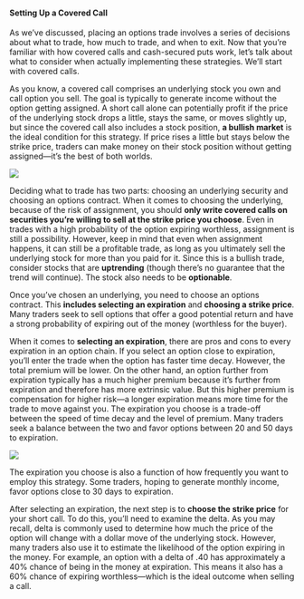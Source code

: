 #### Setting Up a Covered Call

As we’ve discussed, placing an options trade involves a series of decisions about what to trade, how much to trade, and when to exit. Now that you’re familiar with how covered calls and cash-secured puts work, let’s talk about what to consider when actually implementing these strategies. We’ll start with covered calls.

As you know, a covered call comprises an underlying stock you own and call option you sell. The goal is typically to generate income without the option getting assigned. A short call alone can potentially profit if the price of the underlying stock drops a little, stays the same, or moves slightly up, but since the covered call also includes a stock position,  **a bullish market**  is the ideal condition for this strategy. If price rises a little but stays below the strike price, traders can make money on their stock position without getting assigned—it’s the best of both worlds.

![](https://education.ameritrade.com/content/cms/images/BDTO_Lesson_4.50.01.jpg)

Deciding what to trade has two parts: choosing an underlying security and choosing an options contract. When it comes to choosing the underlying, because of the risk of assignment, you should  **only write covered calls on securities you’re willing to sell at the strike price you choose**. Even in trades with a high probability of the option expiring worthless, assignment is still a possibility. However, keep in mind that even when assignment happens, it can still be a profitable trade, as long as you ultimately sell the underlying stock for more than you paid for it. Since this is a bullish trade, consider stocks that are  **uptrending**  (though there’s no guarantee that the trend will continue). The stock also needs to be  **optionable**.

Once you’ve chosen an underlying, you need to choose an options contract. This  **includes selecting an expiration**  and  **choosing a strike price**. Many traders seek to sell options that offer a good potential return and have a strong probability of expiring out of the money (worthless for the buyer).

When it comes to  **selecting an expiration**, there are pros and cons to every expiration in an option chain. If you select an option close to expiration, you’ll enter the trade when the option has faster time decay. However, the total premium will be lower. On the other hand, an option further from expiration typically has a much higher premium because it’s further from expiration and therefore has more extrinsic value. But this higher premium is compensation for higher risk—a longer expiration means more time for the trade to move against you. The expiration you choose is a trade-off between the speed of time decay and the level of premium. Many traders seek a balance between the two and favor options between 20 and 50 days to expiration.

![](https://education.ameritrade.com/content/cms/images/BDTO_Lesson_4.50.03.jpg)

The expiration you choose is also a function of how frequently you want to employ this strategy. Some traders, hoping to generate monthly income, favor options close to 30 days to expiration.

After selecting an expiration, the next step is to **choose the strike price**  for your short call. To do this, you’ll need to examine the delta. As you may recall, delta is commonly used to determine how much the price of the option will change with a dollar move of the underlying stock. However, many traders also use it to estimate the likelihood of the option expiring in the money. For example, an option with a delta of .40 has approximately a 40% chance of being in the money at expiration. This means it also has a 60% chance of expiring worthless—which is the ideal outcome when selling a call.


<!--stackedit_data:
eyJoaXN0b3J5IjpbLTEyOTQ0OTIzNzRdfQ==
-->
